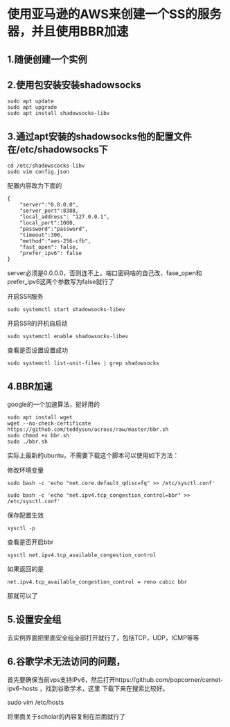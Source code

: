 # 使用亚马逊的AWS来创建一个SS的服务器，并且使用BBR加速

## 1.随便创建一个实例

## 2.使用包安装安装shadowsocks
```
sudo apt update
sudo apt upgrade
sudo apt install shadowsocks-libv
```

## 3.通过apt安装的shadowsocks他的配置文件在/etc/shadowsocks下
```
cd /etc/shadowscocks-libv
sudo vim config.json

```
配置内容改为下面的

```
{
    "server":"0.0.0.0",
    "server_port":8388,
    "local_address": "127.0.0.1",
    "local_port":1080,
    "password":"password",
    "timeout":300,
    "method":"aes-256-cfb",
    "fast_open": false,
    "prefer_ipv6": false
}

```
server必须是0.0.0.0，否则连不上，端口密码啥的自己改，fase_open和prefer_ipv6这两个参数写为false就行了

开启SSR服务
```
sudo systemctl start shadowsocks-libev
```

开启SSR的开机自启动
```
sudo systemctl enable shadowsocks-libev
```

查看是否设置设置成功

```
sudo systemctl list-unit-files | grep shadowsocks

```
## 4.BBR加速

google的一个加速算法，挺好用的
```
sudo apt install wget
wget --no-check-certificate https://github.com/teddysun/across/raw/master/bbr.sh
sudo chmod +x bbr.sh
sudo ./bbr.sh
```
实际上最新的ubuntu，不需要下载这个脚本可以使用如下方法：

修改环境变量
```
sudo bash -c 'echo "net.core.default_qdisc=fq" >> /etc/sysctl.conf'

sudo bash -c 'echo "net.ipv4.tcp_congestion_control=bbr" >> /etc/sysctl.conf'

```
保存配置生效
```
sysctl -p
```

查看是否开启bbr

```
sysctl net.ipv4.tcp_available_congestion_control
```
如果返回的是
```
net.ipv4.tcp_available_congestion_control = reno cubic bbr
```
那就可以了
## 5.设置安全组

去实例界面把里面安全组全部打开就行了，包括TCP，UDP，ICMP等等


## 6.谷歌学术无法访问的问题，

首先要确保当前vps支持IPv6，然后打开https://github.com/popcorner/cernet-ipv6-hosts ，找到谷歌学术，这里
下载下来在搜索比较好。

sudo vim /etc/hosts

将里面关于scholar的内容复制在后面就行了


